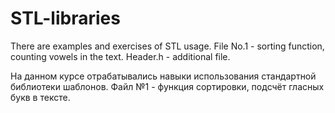# STL-libraries
There are examples and exercises of STL usage.
File No.1 - sorting function, counting vowels in the text.
Header.h - additional file.

На данном курсе отрабатывались навыки использования стандартной библиотеки шаблонов. 
Файл №1 - функция сортировки, подсчёт гласных букв в тексте.
